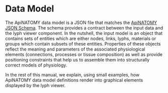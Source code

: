 # Data Model

The ApiNATOMY data model is a JSON file that matches the [ApiNATOMY JSON Schema](schema/index.html). The schema provides a contract between the input data and the lyph viewer component. In the nutshell, the input model is an object that 
 contains sets of entities which are either 
 nodes, links, lyphs, materials or groups which contain subsets of these entities. 
 Properties of these objects reflect the meaning and parameters of the associated physiological elements (connections, processes or tissue composition) as well as provide positioning constraints that help us to assemble them into structurally correct models of physiology. 
 
 In the rest of this manual, we explain, using small examples, how ApiNATOMY data model definitions render into graphical elements displayed by the lyph viewer.
  
  
 

